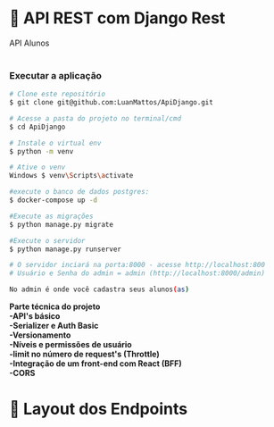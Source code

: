 # :page_facing_up: API REST com Django Rest
API Alunos
<br>
<br>
### Executar a aplicação

```bash
# Clone este repositório 
$ git clone git@github.com:LuanMattos/ApiDjango.git

# Acesse a pasta do projeto no terminal/cmd
$ cd ApiDjango

# Instale o virtual env
$ python -m venv

# Ative o venv
Windows $ venv\Scripts\activate 

#execute o banco de dados postgres:
$ docker-compose up -d

#Execute as migrações
$ python manage.py migrate

#Execute o servidor
$ python manage.py runserver

# O servidor inciará na porta:8000 - acesse http://localhost:800 
# Usuário e Senha do admin = admin (http://localhost:8000/admin)

No admin é onde você cadastra seus alunos(as)
```
<b>Parte técnica do projeto</br>
-API's básico
<br>
-Serializer e Auth Basic
<br>
-Versionamento
<br>
-Níveis e permissões de usuário
<br>
-limit no número de request's (Throttle)
<br>
-Integração de um front-end com React (BFF)
<br>
-CORS
<br>


# :art: Layout dos Endpoints
<br>




